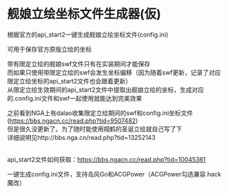 
舰娘立绘坐标文件生成器(仮)
====
根据官方的api_start2一键生成舰娘立绘坐标文件(config.ini)

可用于保存官方原版立绘的坐标

带有限定立绘的舰娘swf文件只有在实装期间才能保存<br>
而如果只使用带限定立绘的swf会发生坐标偏移（因为随着swf更新，记录了对应限定立绘坐标的api_start2文件也会跟着更新）<br>
从限定立绘生效期间的api_start2文件中提取出舰娘立绘的坐标，生成对应的.config.ini文件和swf一起使用就能达到完美效果<br>

之前看到NGA上有dalao收集限定立绘期间的swf和config.ini坐标文件(https://bbs.ngacn.cc/read.php?tid=9507482)<br>
但是很久没更新了。为了随时能使用翔鹤的圣诞立绘就自己写了下<br>
详细说明见http://bbs.nga.cn/read.php?tid=13252143<br>
<br>

api_start2文件如何获取：https://bbs.ngacn.cc/read.php?tid=10045361

一键生成config.ini文件，支持岛风Go和ACGPower（ACGPower勾选兼容.hack魔改）
